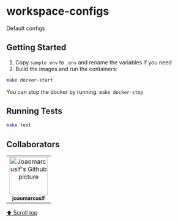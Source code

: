 # workspace-configs

Default configs

## Getting Started

1. Copy ```sample.env``` to ```.env``` and rename the variables if you need
2. Build the images and run the containers:

```sh
make docker-start
```

You can stop the docker by running: `make docker-stop`

## Running Tests

```sh
make test
```

## Collaborators

<table>
  <tr>
    <td align="center">
      <a href="https://github.com/joaomarcuslf">
        <img src="https://avatars.githubusercontent.com/u/53450523?v=4" width="100px;" alt="Joaomarcuslf's Github picture"/><br>
        <sub>
          <b>joaomarcuslf</b>
        </sub>
      </a>
    </td>
  </tr>
</table>

[⬆ Scroll top](#getting-started)<br>
